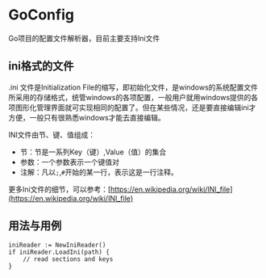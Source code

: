 # GoConfig

Go项目的配置文件解析器，目前主要支持Ini文件

## ini格式的文件

.ini 文件是Initialization File的缩写，即初始化文件，是windows的系统配置文件所采用的存储格式，统管windows的各项配置，一般用户就用windows提供的各项图形化管理界面就可实现相同的配置了。但在某些情况，还是要直接编辑ini才方便，一般只有很熟悉windows才能去直接编辑。

INI文件由节、键、值组成：

 - 节：节是一系列Key（键）,Value（值）的集合
 - 参数：一个参数表示一个键值对
 - 注解：凡以`;`,`#`开始的某一行，表示这是一行注释。

 更多Ini文件的细节，可以参考：[https://en.wikipedia.org/wiki/INI_file](https://en.wikipedia.org/wiki/INI_file)


## 用法与用例

```
iniReader := NewIniReader()
if iniReader.LoadIni(path) {
    // read sections and keys
}
```
